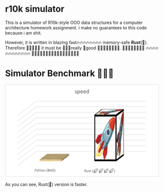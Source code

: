 # r10k simulator

This is a simulator of R10k-style OOO data structures for a computer architecture homework assignment. i make no guarantees to this code because i am shit.

However, it is written in blazing fast🔥🔥🔥🔥🔥🔥🔥🔥 memory-safe ***Rust***(🚀). Therefore 🚀🚀🚀🚀🚀 it must be 🚀🚀🚀really  🚀good 🚀🚀🚀🚀🚀🚀🚀🚀. 🚀🚀🚀🚀🚀🚀🚀🚀
🔥🔥🔥🔥🔥🔥🔥🔥🔥🔥🔥🔥
🚀🚀🚀🚀🚀🚀🚀🚀🚀🚀🚀🔥🔥🔥🔥🔥🔥

# Simulator Benchmark 🚀🚀🚀

![Rust(🚀) vs Python (🤢) Benchmark](img/chart.png)

As you can see, Rust(🚀) version is faster.